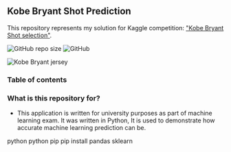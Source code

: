 

## Kobe Bryant Shot Prediction
This repository represents my solution for Kaggle competition: ["Kobe Bryant Shot selection"](https://www.kaggle.com/xvivancos/kobe-bryant-shot-selection). 

![GitHub repo size](https://img.shields.io/github/repo-size/milanbojovic/kaggle-kobe-bryant-shot-selection) ![GitHub](https://img.shields.io/github/license/milanbojovic/kaggle-kobe-bryant-shot-selection)



![Kobe Bryant jersey](https://storage.googleapis.com/kaggle-competitions/kaggle/5185/logos/front_page.png) 

### Table of contents


### What is this repository for? 

 - This application is written for university purposes as part of machine learning exam. It was written in Python, It is used to demonstrate how accurate machine learning prediction can be. 
  
  python
  python pip
pip install pandas sklearn 


<!--stackedit_data:
eyJoaXN0b3J5IjpbLTEyNTY3NTk5MiwtMTMwMzc3NTU1MiwtMT
Q1NTY2NjA5OCwxNjAxNTg0MDAzLDMyNTk4OTczLDM1MjE5NDMz
MywtMTE3NzY4MjExOV19
-->